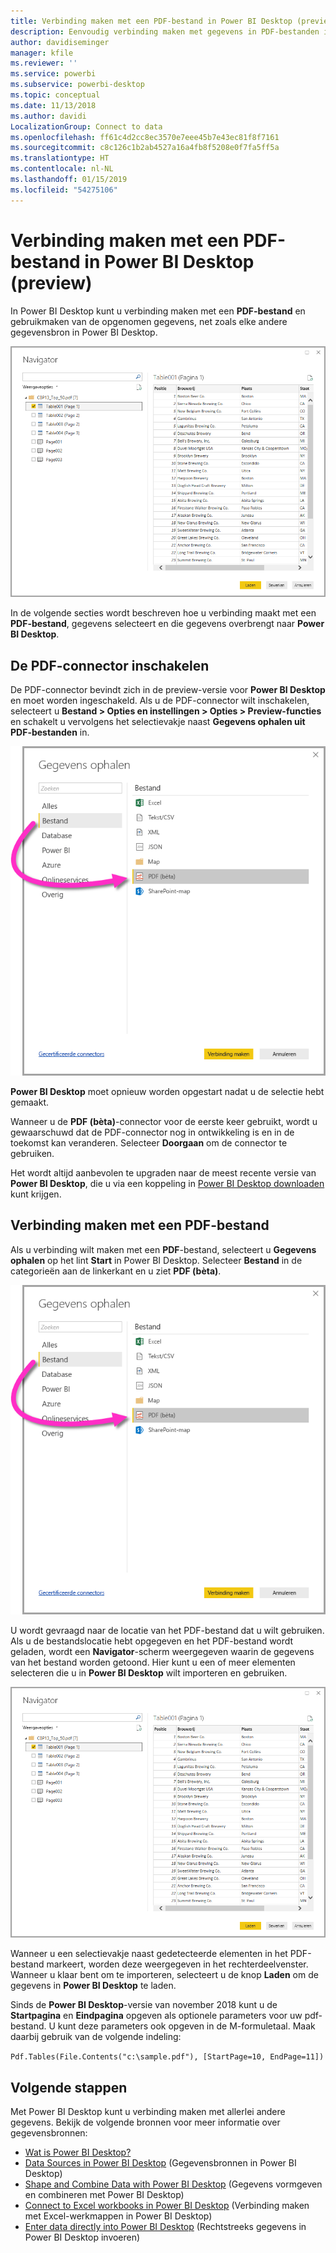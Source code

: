 ```yaml
---
title: Verbinding maken met een PDF-bestand in Power BI Desktop (preview)
description: Eenvoudig verbinding maken met gegevens in PDF-bestanden in Power BI Desktop en deze gebruiken
author: davidiseminger
manager: kfile
ms.reviewer: ''
ms.service: powerbi
ms.subservice: powerbi-desktop
ms.topic: conceptual
ms.date: 11/13/2018
ms.author: davidi
LocalizationGroup: Connect to data
ms.openlocfilehash: ff61c4d2cc8ec3570e7eee45b7e43ec81f8f7161
ms.sourcegitcommit: c8c126c1b2ab4527a16a4fb8f5208e0f7fa5ff5a
ms.translationtype: HT
ms.contentlocale: nl-NL
ms.lasthandoff: 01/15/2019
ms.locfileid: "54275106"
---
```

# <a name="connect-to-a-pdf-file-in-power-bi-desktop-preview"></a>Verbinding maken met een PDF-bestand in Power BI Desktop (preview)
In Power BI Desktop kunt u verbinding maken met een **PDF-bestand** en gebruikmaken van de opgenomen gegevens, net zoals elke andere gegevensbron in Power BI Desktop.

![Verbinding maken met gegevens in PDF-bestanden](media/desktop-connect-pdf/connect-pdf_04.png)

In de volgende secties wordt beschreven hoe u verbinding maakt met een **PDF-bestand**, gegevens selecteert en die gegevens overbrengt naar **Power BI Desktop**.

## <a name="enable-the-pdf-connector"></a>De PDF-connector inschakelen
De PDF-connector bevindt zich in de preview-versie voor **Power BI Desktop** en moet worden ingeschakeld. Als u de PDF-connector wilt inschakelen, selecteert u **Bestand > Opties en instellingen > Opties > Preview-functies** en schakelt u vervolgens het selectievakje naast **Gegevens ophalen uit PDF-bestanden** in. 

![De PDF-connector inschakelen vanaf Opties > Preview-functies](media/desktop-connect-pdf/connect-pdf_01.png)

**Power BI Desktop** moet opnieuw worden opgestart nadat u de selectie hebt gemaakt.

Wanneer u de **PDF (bèta)**-connector voor de eerste keer gebruikt, wordt u gewaarschuwd dat de PDF-connector nog in ontwikkeling is en in de toekomst kan veranderen. Selecteer **Doorgaan** om de connector te gebruiken.

Het wordt altijd aanbevolen te upgraden naar de meest recente versie van **Power BI Desktop**, die u via een koppeling in [Power BI Desktop downloaden](desktop-get-the-desktop.md) kunt krijgen. 

## <a name="connect-to-a-pdf-file"></a>Verbinding maken met een PDF-bestand
Als u verbinding wilt maken met een **PDF**-bestand, selecteert u **Gegevens ophalen** op het lint **Start** in Power BI Desktop. Selecteer **Bestand** in de categorieën aan de linkerkant en u ziet **PDF (bèta)**.

![PDF selecteren in Gegevens ophalen](media/desktop-connect-pdf/connect-pdf_01.png)

U wordt gevraagd naar de locatie van het PDF-bestand dat u wilt gebruiken. Als u de bestandslocatie hebt opgegeven en het PDF-bestand wordt geladen, wordt een **Navigator**-scherm weergegeven waarin de gegevens van het bestand worden getoond. Hier kunt u een of meer elementen selecteren die u in **Power BI Desktop** wilt importeren en gebruiken.

![Verbinding maken met gegevens in PDF-bestanden](media/desktop-connect-pdf/connect-pdf_04.png)

Wanneer u een selectievakje naast gedetecteerde elementen in het PDF-bestand markeert, worden deze weergegeven in het rechterdeelvenster. Wanneer u klaar bent om te importeren, selecteert u de knop **Laden** om de gegevens in **Power BI Desktop** te laden.

Sinds de **Power BI Desktop**-versie van november 2018 kunt u de **Startpagina** en **Eindpagina** opgeven als optionele parameters voor uw pdf-bestand. U kunt deze parameters ook opgeven in de M-formuletaal. Maak daarbij gebruik van de volgende indeling:

`Pdf.Tables(File.Contents("c:\sample.pdf"), [StartPage=10, EndPage=11])`


## <a name="next-steps"></a>Volgende stappen
Met Power BI Desktop kunt u verbinding maken met allerlei andere gegevens. Bekijk de volgende bronnen voor meer informatie over gegevensbronnen:

* [Wat is Power BI Desktop?](desktop-what-is-desktop.md)
* [Data Sources in Power BI Desktop](desktop-data-sources.md) (Gegevensbronnen in Power BI Desktop)
* [Shape and Combine Data with Power BI Desktop](desktop-shape-and-combine-data.md) (Gegevens vormgeven en combineren met Power BI Desktop)
* [Connect to Excel workbooks in Power BI Desktop](desktop-connect-excel.md) (Verbinding maken met Excel-werkmappen in Power BI Desktop)   
* [Enter data directly into Power BI Desktop](desktop-enter-data-directly-into-desktop.md) (Rechtstreeks gegevens in Power BI Desktop invoeren)   

